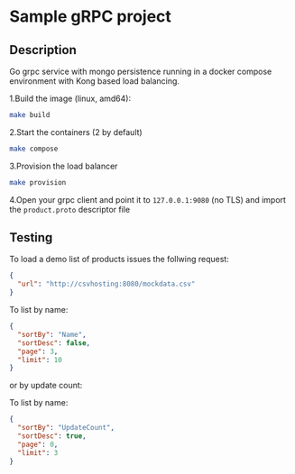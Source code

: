 # Sample gRPC project

## Description

Go grpc service with mongo persistence running in a docker compose environment with Kong based load balancing.

1.Build the image (linux, amd64):

```sh
make build
```

2.Start the containers (2 by default)

```sh
make compose
```

3.Provision the load balancer

```sh
make provision
```

4.Open your grpc client and point it to `127.0.0.1:9080` (no TLS) and import the `product.proto` descriptor file

## Testing

To load a demo list of products issues the follwing request:

```json
{
  "url": "http://csvhosting:8080/mockdata.csv"
}
```

To list by name:

```json
{
  "sortBy": "Name",
  "sortDesc": false,
  "page": 3,
  "limit": 10
}
```

or by update count:

To list by name:

```json
{
  "sortBy": "UpdateCount",
  "sortDesc": true,
  "page": 0,
  "limit": 3
}
```
